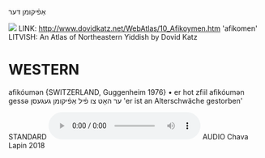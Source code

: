 אַפֿיקומן
דער

![](https://ia902902.us.archive.org/9/items/Yiddish-Dialect-Maps/Katz10_afikoymen_tn.jpg)
LINK: http://www.dovidkatz.net/WebAtlas/10_Afikoymen.htm
'afikomen'
LITVISH: An Atlas of Northeastern Yiddish by Dovid Katz

WESTERN
========

afikóumən {SWITZERLAND, Guggenheim 1976}
	•	er hot zfiil afikóumən gessə ער האָט צו פֿיל אַפֿיקומן געגעסן 'er ist an Alterschwäche gestorben'

STANDARD
<audio controls src="https://ia601509.us.archive.org/2/items/ChavaLapin/afikoymen%20-%20Chava%20Lapin%2028%20June%202018.mp3"></audio>
AUDIO Chava Lapin 2018
